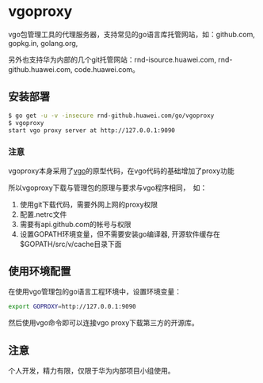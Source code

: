 # vgoproxy

vgo包管理工具的代理服务器，支持常见的go语言库托管网站，如：github.com, gopkg.in, golang.org,

另外也支持华为内部的几个git托管网站：rnd-isource.huawei.com, rnd-github.huawei.com, code.huawei.com。

## 安装部署

```bash
$ go get -u -v -insecure rnd-github.huawei.com/go/vgoproxy
$ vgoproxy
start vgo proxy server at http://127.0.0.1:9090
```

### 注意
vgoproxy本身采用了[vgo](https://github.com/golang/vgo)的原型代码，在vgo代码的基础增加了proxy功能

所以vgoproxy下载与管理包的原理与要求与vgo程序相同，　如：

1. 使用git下载代码，需要外网上网的proxy权限
2. 配置.netrc文件
3. 需要有api.github.com的帐号与权限
4. 设置GOPATH环境变量，但不需要安装go编译器, 开源软件缓存在$GOPATH/src/v/cache目录下面

## 使用环境配置

在使用vgo管理包的go语言工程环境中，设置环境变量：

```bash
export GOPROXY=http://127.0.0.1:9090
```

然后使用vgo命令即可以连接vgo proxy下载第三方的开源库。

## 注意

个人开发，精力有限，仅限于华为内部项目小组使用。